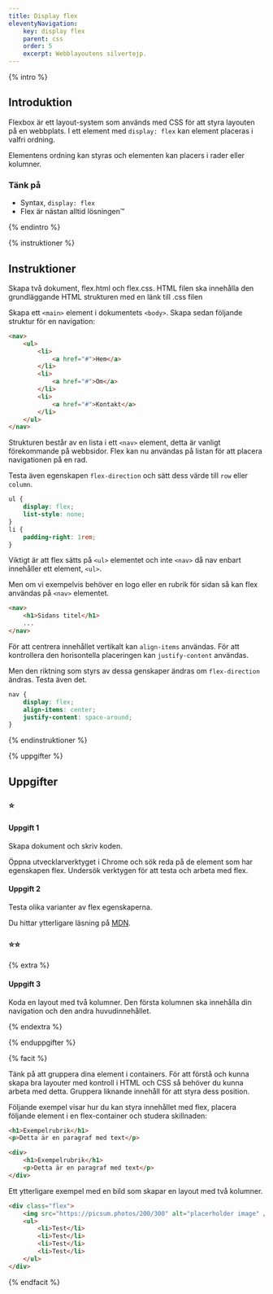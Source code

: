 ```yaml
---
title: Display flex
eleventyNavigation:
    key: display flex
    parent: css
    order: 5
    excerpt: Webblayoutens silvertejp.
---
```


{% intro %}

## Introduktion

Flexbox är ett layout-system som används med CSS för att styra layouten på en webbplats. I ett element med `display: flex` kan element placeras i valfri ordning.

Elementens ordning kan styras och elementen kan placers i rader eller kolumner.

### Tänk på

-   Syntax, `display: flex`
-   Flex är nästan alltid lösningen™

{% endintro %}

{% instruktioner %}

## Instruktioner

Skapa två dokument, flex.html och flex.css. HTML filen ska innehålla den grundläggande HTML strukturen med en länk till .css filen

Skapa ett `<main>` element i dokumentets `<body>`. Skapa sedan följande struktur för en navigation:

```html
<nav>
    <ul>
        <li>
            <a href="#">Hem</a>
        </li>
        <li>
            <a href="#">Om</a>
        </li>
        <li>
            <a href="#">Kontakt</a>
        </li>
    </ul>
</nav>
```

Strukturen består av en lista i ett `<nav>` element, detta är vanligt förekommande på webbsidor.
Flex kan nu användas på listan för att placera navigationen på en rad.

Testa även egenskapen `flex-direction` och sätt dess värde till `row` eller `column`.

```css
ul {
    display: flex;
    list-style: none;
}
li {
    padding-right: 1rem;
}
```

Viktigt är att flex sätts på `<ul>` elementet och inte `<nav>` då nav enbart innehåller ett element, `<ul>`.

Men om vi exempelvis behöver en logo eller en rubrik för sidan så kan flex användas på `<nav>` elementet.

```html
<nav>
    <h1>Sidans titel</h1>
    ...
</nav>
```

För att centrera innehållet vertikalt kan `align-items` användas. För att kontrollera den horisontella placeringen kan `justify-content` användas.

Men den riktning som styrs av dessa genskaper ändras om `flex-direction` ändras. Testa även det.

```css
nav {
    display: flex;
    align-items: center;
    justify-content: space-around;
}
```

{% endinstruktioner %}

{% uppgifter %}

## Uppgifter

### ⭐

#### Uppgift 1

Skapa dokument och skriv koden.

Öppna utvecklarverktyget i Chrome och sök reda på de element som har egenskapen flex. Undersök verktygen för att testa och arbeta med flex.

#### Uppgift 2

Testa olika varianter av flex egenskaperna.

Du hittar ytterligare läsning på [MDN](https://developer.mozilla.org/en-US/docs/Web/CSS/CSS_Flexible_Box_Layout).

### ⭐⭐

{% extra %}

#### Uppgift 3

Koda en layout med två kolumner. Den första kolumnen ska innehålla din navigation och den andra huvudinnehållet.

{% endextra %}

{% enduppgifter %}

{% facit %}

Tänk på att gruppera dina element i containers. För att förstå och kunna skapa bra layouter med kontroll i HTML och CSS så behöver du kunna arbeta med detta.
Gruppera liknande innehåll för att styra dess position.

Följande exempel visar hur du kan styra innehållet med flex, placera följande element i en flex-container och studera skillnaden:

```html
<h1>Exempelrubrik</h1>
<p>Detta är en paragraf med text</p>

<div>
    <h1>Exempelrubrik</h1>
    <p>Detta är en paragraf med text</p>
</div>
```

Ett ytterligare exempel med en bild som skapar en layout med två kolumner.

```html
<div class="flex">
    <img src="https://picsum.photos/200/300" alt="placerholder image" />
    <ul>
        <li>Test</li>
        <li>Test</li>
        <li>Test</li>
        <li>Test</li>
    </ul>
</div>
```

{% endfacit %}
